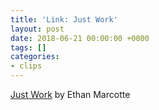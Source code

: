 ```yaml
---
title: 'Link: Just Work'
layout: post
date: 2018-06-21 00:00:00 +0000
tags: []
categories:
- clips
---
```

[Just Work](https://ethanmarcotte.com/wrote/just-work/) by Ethan Marcotte